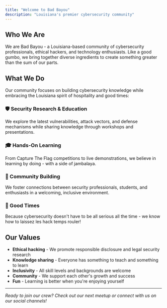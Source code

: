 ```yaml
---
title: "Welcome to Bad Bayou"
description: "Louisiana's premier cybersecurity community"
---
```


## Who We Are

We are Bad Bayou - a Louisiana-based community of cybersecurity professionals, ethical hackers, and technology enthusiasts. Like a good gumbo, we bring together diverse ingredients to create something greater than the sum of our parts.

## What We Do

Our community focuses on building cybersecurity knowledge while embracing the Louisiana spirit of hospitality and good times:

### 🛡️ Security Research & Education

We explore the latest vulnerabilities, attack vectors, and defense mechanisms while sharing knowledge through workshops and presentations.

### 🎓 Hands-On Learning

From Capture The Flag competitions to live demonstrations, we believe in learning by doing - with a side of jambalaya.

### 🤝 Community Building

We foster connections between security professionals, students, and enthusiasts in a welcoming, inclusive environment.

### 🎉 Good Times

Because cybersecurity doesn't have to be all serious all the time - we know how to laissez les hack temps rouler!

## Our Values

- **Ethical hacking** - We promote responsible disclosure and legal security research
- **Knowledge sharing** - Everyone has something to teach and something to learn
- **Inclusivity** - All skill levels and backgrounds are welcome
- **Community** - We support each other's growth and success
- **Fun** - Learning is better when you're enjoying yourself

---

_Ready to join our crew? Check out our next meetup or connect with us on our social channels!_
